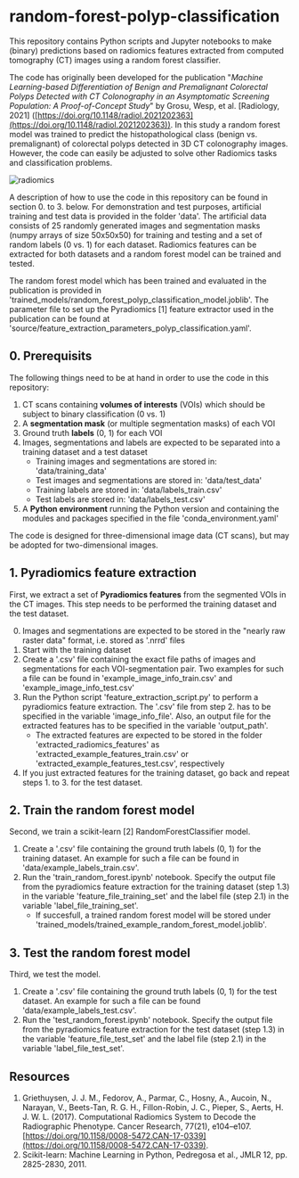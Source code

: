 # random-forest-polyp-classification

This repository contains Python scripts and Jupyter notebooks to make (binary) predictions based on radiomics features extracted from computed tomography (CT) images using a random forest classifier.

The code has originally been developed for the publication "*Machine Learning-based Differentiation of Benign and Premalignant Colorectal Polyps Detected with CT Colonography in an Asymptomatic Screening Population: A Proof-of-Concept Study*" by Grosu, Wesp, et al. [Radiology, 2021] ([https://doi.org/10.1148/radiol.2021202363](https://doi.org/10.1148/radiol.2021202363)). In this study a random forest model was trained to predict the histopathological class (benign vs. premalignant) of colorectal polyps detected in 3D CT colonography images. However, the code can easily be adjusted to solve other Radiomics tasks and classification problems.

![radiomics](https://user-images.githubusercontent.com/56682642/154975607-7442c01e-d464-4dc8-aa80-5b52178f322f.png)

A description of how to use the code in this repository can be found in section 0. to 3. below. For demonstration and test purposes, artificial training and test data is provided in the folder 'data'. The artificial data consists of 25 randomly generated images and segmentation masks (numpy arrays of size 50x50x50) for training and testing and a set of random labels (0 vs. 1) for each dataset. Radiomics features can be extracted for both datasets and a random forest model can be trained and tested.

The random forest model which has been trained and evaluated in the publication is provided in 'trained_models/random_forest_polyp_classification_model.joblib'. The parameter file to set up the Pyradiomics [1] feature extractor used in the publication can be found at 'source/feature_extraction_parameters_polyp_classification.yaml'.

## 0. Prerequisits

The following things need to be at hand in order to use the code in this repository:

1. CT scans containing **volumes of interests** (VOIs) which should be subject to binary classification  (0 vs. 1)
2. A **segmentation mask** (or multiple segmentation masks) of each VOI
3. Ground truth **labels** (0, 1) for each VOI
4. Images, segmentations and labels are expected to be separated into a training dataset and a test dataset
    - Training images and segmentations are stored in: 'data/training_data'
    - Test images and segmentations are stored in: 'data/test_data'
    - Training labels are stored in: 'data/labels_train.csv'
    - Test labels are stored in: 'data/labels_test.csv'
5. A **Python environment** running the Python version and containing the modules and packages specified in the file 'conda_environment.yaml'

The code is designed for three-dimensional image data (CT scans), but may be adopted for two-dimensional images.

## 1. Pyradiomics feature extraction

First, we extract a set of **Pyradiomics features** from the segmented VOIs in the CT images. This step needs to be performed the training dataset and the test dataset.

0. Images and segmentations are expected to be stored in the "nearly raw raster data" format, i.e. stored as '.nrrd' files
1. Start with the training dataset
2. Create a '.csv' file containing the exact file paths of images and segmentations for each VOI-segmentation pair. Two examples for such a file can be found in 'example_image_info_train.csv' and 'example_image_info_test.csv'
3. Run the Python script 'feature_extraction_script.py' to perform a pyradiomics feature extraction. The '.csv' file from step 2. has to be specified in the variable 'image_info_file'. Also, an output file for the extracted features has to be specified in the variable 'output_path'.
    - The extracted features are expected to be stored in the folder 'extracted_radiomics_features' as 'extracted_example_features_train.csv' or 'extracted_example_features_test.csv', respectively
5. If you just extracted features for the training dataset, go back and repeat steps 1. to 3. for the test dataset.

## 2. Train the random forest model

Second, we train a scikit-learn [2] RandomForestClassifier model.

1. Create a '.csv' file containing the ground truth labels (0, 1) for the training dataset. An example for such a file can be found in 'data/example_labels_train.csv'.
2. Run the 'train_random_forest.ipynb' notebook. Specify the output file from the pyradiomics feature extraction for the training dataset (step 1.3) in the variable 'feature_file_training_set' and the label file (step 2.1) in the variable 'label_file_training_set'.
    - If succesfull, a trained random forest model will be stored under 'trained_models/trained_example_random_forest_model.joblib'.

## 3. Test the random forest model

Third, we test the model.

1. Create a '.csv' file containing the ground truth labels (0, 1) for the test dataset. An example for such a file can be found 'data/example_labels_test.csv'.
2. Run the 'test_random_forest.ipynb' notebook. Specify the output file from the pyradiomics feature extraction for the test dataset (step 1.3) in the variable 'feature_file_test_set' and the label file (step 2.1) in the variable 'label_file_test_set'.

## Resources

1. Griethuysen, J. J. M., Fedorov, A., Parmar, C., Hosny, A., Aucoin, N., Narayan, V., Beets-Tan, R. G. H., Fillon-Robin, J. C., Pieper, S., Aerts, H. J. W. L. (2017). Computational Radiomics System to Decode the Radiographic Phenotype. Cancer Research, 77(21), e104–e107. [https://doi.org/10.1158/0008-5472.CAN-17-0339](https://doi.org/10.1158/0008-5472.CAN-17-0339).
2. Scikit-learn: Machine Learning in Python, Pedregosa et al., JMLR 12, pp. 2825-2830, 2011.
